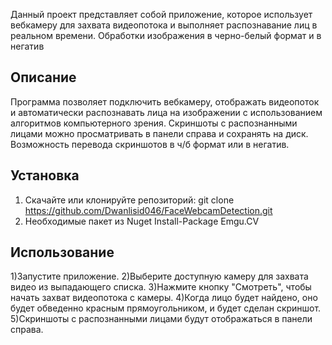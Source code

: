 Данный проект представляет собой приложение, которое использует вебкамеру для захвата видеопотока и выполняет распознавание лиц в реальном времени.
Обработки изображения в черно-белый формат и в негатив
## Описание
Программа позволяет подключить вебкамеру, отображать видеопоток и автоматически распознавать лица на изображении с использованием алгоритмов компьютерного зрения. 
Скриншоты с распознанными лицами можно просматривать в панели справа и сохранять на диск.
Возможность перевода скриншотов в ч/б формат или в негатив.
## Установка

1. Скачайте или клонируйте репозиторий:
   git clone https://github.com/Dwanlisid046/FaceWebcamDetection.git
2. Необходимые пакет из Nuget 
  Install-Package Emgu.CV
## Использование
1)Запустите приложение.
2)Выберите доступную камеру для захвата видео из выпадающего списка.
3)Нажмите кнопку "Смотреть", чтобы начать захват видеопотока с камеры.
4)Когда лицо будет найдено, оно будет обведенно красным прямоугольником, и будет сделан скриншот.
5)Скриншоты с распознанными лицами будут отображаться в панели справа.

